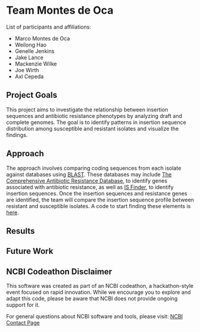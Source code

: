 # Team Montes de Oca

List of participants and affiliations:
- Marco Montes de Oca
- Weilong Hao
- Genelle Jenkins
- Jake Lance
- Mackenzie Wilke
- Joe Wirth
- Axl Cepeda

## Project Goals
This project aims to investigate the relationship between insertion sequences and antibiotic resistance phenotypes by analyzing draft and complete genomes. The goal is to identify patterns in insertion sequence distribution among susceptible and resistant isolates and visualize the findings.
## Approach
The approach involves comparing coding sequences from each isolate against databases using [BLAST](https://blast.ncbi.nlm.nih.gov/Blast.cgi). These databases may include [The Comprehensive Antibiotic Resistance Database](https://card.mcmaster.ca/), to identify genes associated with antibiotic resistance, as well as [IS Finder](https://isfinder.biotoul.fr/#), to identify insertion sequences. Once the insertion sequences and resistance genes are identified, the team will compare the insertion sequence profile between resistant and susceptible isolates. A code to start finding these elements is [here](https://github.com/NCBI-Codeathons/amr-2024-team-montes-de-oca/blob/main/Notebook.ipynb).
## Results

## Future Work

## NCBI Codeathon Disclaimer
This software was created as part of an NCBI codeathon, a hackathon-style event focused on rapid innovation. While we encourage you to explore and adapt this code, please be aware that NCBI does not provide ongoing support for it.

For general questions about NCBI software and tools, please visit: [NCBI Contact Page](https://www.ncbi.nlm.nih.gov/home/about/contact/)

